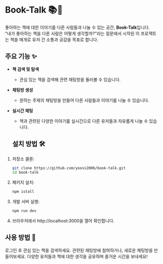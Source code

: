 # Book-Talk 📚💬

좋아하는 책에 대한 이야기를 다른 사람들과 나눌 수 있는 공간, **Book-Talk**입니다.  
"내가 좋아하는 책을 다른 사람은 어떻게 생각할까?"라는 질문에서 시작된 이 프로젝트는 책을 매개로 유저 간 소통과 공감을 목표로 합니다.

## 주요 기능 ✨

- **책 검색 및 탐색**

  - 관심 있는 책을 검색해 관련 채팅방을 둘러볼 수 있습니다.

- **채팅방 생성**

  - 원하는 주제의 채팅방을 만들어 다른 사람들과 이야기를 나눌 수 있습니다.

- **실시간 채팅**

  - 책과 관련된 다양한 이야기를 실시간으로 다른 유저들과 자유롭게 나눌 수 있습니다.

  ## 설치 방법 🛠

1. 저장소 클론:

   ```bash
   git clone https://github.com/yooss2006/book-talk.git
   cd book-talk
   ```

2. 패키지 설치:

   ```bash
   npm istall
   ```

3. 개발 서버 실행:

   ```bash
   npm run dev
   ```

4. 브라우저에서 http://localhost:3000을 열어 확인합니다.

## 사용 방법 🚀

로그인 후 관심 있는 책을 검색하세요.
관련된 채팅방에 참여하거나, 새로운 채팅방을 만들어보세요.
다양한 유저들과 책에 대한 생각을 공유하며 즐거운 시간을 보내세요!
